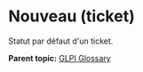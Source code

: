 Nouveau (ticket)
================

Statut par défaut d'un ticket.

**Parent topic:** [GLPI Glossary](../../glpi/glossary.html)
